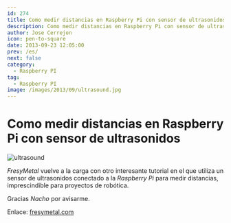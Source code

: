 ```yaml
---
id: 274
title: Como medir distancias en Raspberry Pi con sensor de ultrasonidos
description: Como medir distancias en Raspberry Pi con sensor de ultrasonidos
author: Jose Cerrejon
icon: pen-to-square
date: 2013-09-23 12:05:00
prev: /es/
next: false
category:
  - Raspberry PI
tag:
  - Raspberry PI
image: /images/2013/09/ultrasound.jpg
---
```


# Como medir distancias en Raspberry Pi con sensor de ultrasonidos

![ultrasound](/images/2013/09/ultrasound.jpg)

*FresyMetal* vuelve a la carga con otro interesante tutorial en el que utiliza un sensor de ultrasonidos conectado a la *Raspberry Pi* para medir distancias, imprescindible para proyectos de robótica.

Gracias *Nacho* por avisarme.

Enlace: [fresymetal.com](http://www.fresymetal.com/como-medir-distancias-en-raspberry-con-sensor-de-ultrasonidos/)